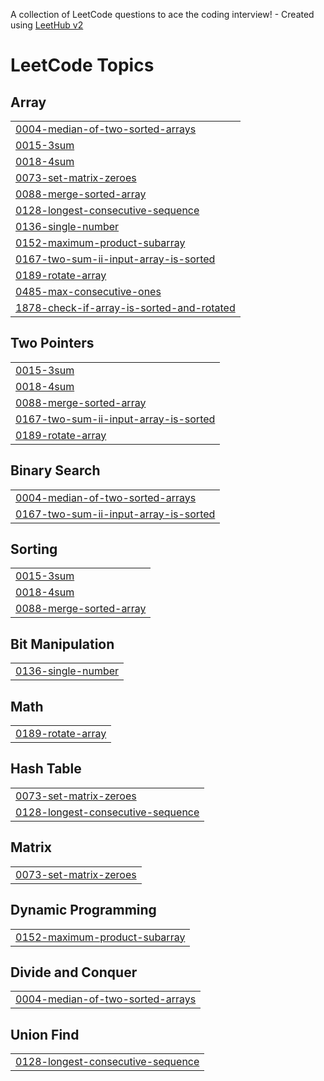 A collection of LeetCode questions to ace the coding interview! - Created using [LeetHub v2](https://github.com/arunbhardwaj/LeetHub-2.0)
<!---LeetCode Topics Start-->
# LeetCode Topics
## Array
|  |
| ------- |
| [0004-median-of-two-sorted-arrays](https://github.com/PJPriyanka147/Leetcode-daily/tree/master/0004-median-of-two-sorted-arrays) |
| [0015-3sum](https://github.com/PJPriyanka147/Leetcode-daily/tree/master/0015-3sum) |
| [0018-4sum](https://github.com/PJPriyanka147/Leetcode-daily/tree/master/0018-4sum) |
| [0073-set-matrix-zeroes](https://github.com/PJPriyanka147/Leetcode-daily/tree/master/0073-set-matrix-zeroes) |
| [0088-merge-sorted-array](https://github.com/PJPriyanka147/Leetcode-daily/tree/master/0088-merge-sorted-array) |
| [0128-longest-consecutive-sequence](https://github.com/PJPriyanka147/Leetcode-daily/tree/master/0128-longest-consecutive-sequence) |
| [0136-single-number](https://github.com/PJPriyanka147/Leetcode-daily/tree/master/0136-single-number) |
| [0152-maximum-product-subarray](https://github.com/PJPriyanka147/Leetcode-daily/tree/master/0152-maximum-product-subarray) |
| [0167-two-sum-ii-input-array-is-sorted](https://github.com/PJPriyanka147/Leetcode-daily/tree/master/0167-two-sum-ii-input-array-is-sorted) |
| [0189-rotate-array](https://github.com/PJPriyanka147/Leetcode-daily/tree/master/0189-rotate-array) |
| [0485-max-consecutive-ones](https://github.com/PJPriyanka147/Leetcode-daily/tree/master/0485-max-consecutive-ones) |
| [1878-check-if-array-is-sorted-and-rotated](https://github.com/PJPriyanka147/Leetcode-daily/tree/master/1878-check-if-array-is-sorted-and-rotated) |
## Two Pointers
|  |
| ------- |
| [0015-3sum](https://github.com/PJPriyanka147/Leetcode-daily/tree/master/0015-3sum) |
| [0018-4sum](https://github.com/PJPriyanka147/Leetcode-daily/tree/master/0018-4sum) |
| [0088-merge-sorted-array](https://github.com/PJPriyanka147/Leetcode-daily/tree/master/0088-merge-sorted-array) |
| [0167-two-sum-ii-input-array-is-sorted](https://github.com/PJPriyanka147/Leetcode-daily/tree/master/0167-two-sum-ii-input-array-is-sorted) |
| [0189-rotate-array](https://github.com/PJPriyanka147/Leetcode-daily/tree/master/0189-rotate-array) |
## Binary Search
|  |
| ------- |
| [0004-median-of-two-sorted-arrays](https://github.com/PJPriyanka147/Leetcode-daily/tree/master/0004-median-of-two-sorted-arrays) |
| [0167-two-sum-ii-input-array-is-sorted](https://github.com/PJPriyanka147/Leetcode-daily/tree/master/0167-two-sum-ii-input-array-is-sorted) |
## Sorting
|  |
| ------- |
| [0015-3sum](https://github.com/PJPriyanka147/Leetcode-daily/tree/master/0015-3sum) |
| [0018-4sum](https://github.com/PJPriyanka147/Leetcode-daily/tree/master/0018-4sum) |
| [0088-merge-sorted-array](https://github.com/PJPriyanka147/Leetcode-daily/tree/master/0088-merge-sorted-array) |
## Bit Manipulation
|  |
| ------- |
| [0136-single-number](https://github.com/PJPriyanka147/Leetcode-daily/tree/master/0136-single-number) |
## Math
|  |
| ------- |
| [0189-rotate-array](https://github.com/PJPriyanka147/Leetcode-daily/tree/master/0189-rotate-array) |
## Hash Table
|  |
| ------- |
| [0073-set-matrix-zeroes](https://github.com/PJPriyanka147/Leetcode-daily/tree/master/0073-set-matrix-zeroes) |
| [0128-longest-consecutive-sequence](https://github.com/PJPriyanka147/Leetcode-daily/tree/master/0128-longest-consecutive-sequence) |
## Matrix
|  |
| ------- |
| [0073-set-matrix-zeroes](https://github.com/PJPriyanka147/Leetcode-daily/tree/master/0073-set-matrix-zeroes) |
## Dynamic Programming
|  |
| ------- |
| [0152-maximum-product-subarray](https://github.com/PJPriyanka147/Leetcode-daily/tree/master/0152-maximum-product-subarray) |
## Divide and Conquer
|  |
| ------- |
| [0004-median-of-two-sorted-arrays](https://github.com/PJPriyanka147/Leetcode-daily/tree/master/0004-median-of-two-sorted-arrays) |
## Union Find
|  |
| ------- |
| [0128-longest-consecutive-sequence](https://github.com/PJPriyanka147/Leetcode-daily/tree/master/0128-longest-consecutive-sequence) |
<!---LeetCode Topics End-->